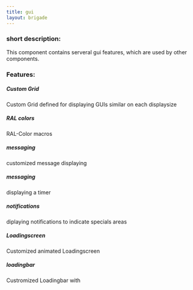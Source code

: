```yaml
---
title: gui
layout: brigade
---
```


### short description:
This component contains serveral gui features, which are used by other components.

### Features:
##### Custom Grid
Custom Grid defined for displaying GUIs similar on each displaysize
##### RAL colors
RAL-Color macros
##### messaging
customized message displaying
##### messaging
displaying a timer
##### notifications
diplaying notifications to indicate specials areas
##### Loadingscreen
Customized animated Loadingscreen
##### loadingbar
Custromized Loadingbar with

